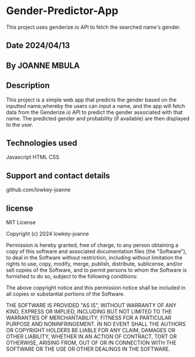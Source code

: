 # Gender-Predictor-App
This project uses genderize.io API to fetch the searched name's gender.

## Date 2024/04/13

 ## By JOANNE MBULA

 ## Description
 This project is a simple web app that predicts the gender based on the inputted name,whereby the users can input a name, and the app will fetch data from the Genderize.io API to predict the gender associated with that name. The predicted gender and probability (if available) are then displayed to the user.

## Technologies used
Javascript
HTML
CSS
 
 ## Support and contact details
 github.com/lowkey-joanne

## license
MIT License

Copyright (c) 2024 lowkey-joanne

Permission is hereby granted, free of charge, to any person obtaining a copy
of this software and associated documentation files (the "Software"), to deal
in the Software without restriction, including without limitation the rights
to use, copy, modify, merge, publish, distribute, sublicense, and/or sell
copies of the Software, and to permit persons to whom the Software is
furnished to do so, subject to the following conditions:

The above copyright notice and this permission notice shall be included in all
copies or substantial portions of the Software.

THE SOFTWARE IS PROVIDED "AS IS", WITHOUT WARRANTY OF ANY KIND, EXPRESS OR
IMPLIED, INCLUDING BUT NOT LIMITED TO THE WARRANTIES OF MERCHANTABILITY,
FITNESS FOR A PARTICULAR PURPOSE AND NONINFRINGEMENT. IN NO EVENT SHALL THE
AUTHORS OR COPYRIGHT HOLDERS BE LIABLE FOR ANY CLAIM, DAMAGES OR OTHER
LIABILITY, WHETHER IN AN ACTION OF CONTRACT, TORT OR OTHERWISE, ARISING FROM,
OUT OF OR IN CONNECTION WITH THE SOFTWARE OR THE USE OR OTHER DEALINGS IN THE
SOFTWARE.
